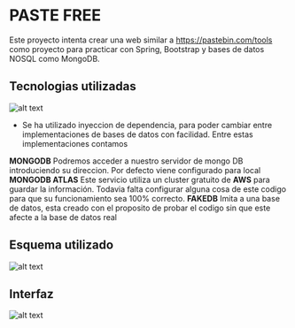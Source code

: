 # PASTE FREE

Este proyecto intenta crear una web similar a https://pastebin.com/tools como proyecto para practicar con Spring, Bootstrap y bases de datos NOSQL como MongoDB.

## **Tecnologias utilizadas**

![alt text](https://i.imgur.com/9BGJukV.png)

- Se ha utilizado inyeccion de dependencia, para poder cambiar entre implementaciones de bases de datos con facilidad. Entre estas implementaciones contamos

**MONGODB** Podremos acceder a nuestro servidor de mongo DB introduciendo su direccion. Por defecto viene configurado para local
**MONGODB ATLAS** Este servicio utiliza un cluster gratuito de **AWS** para guardar la información. Todavia falta configurar alguna cosa de este codigo para que su funcionamiento sea 100% correcto.
**FAKEDB** Imita a una base de datos, esta creado con el proposito de probar el codigo sin que este afecte a la base de datos real

## **Esquema utilizado**


![alt text](https://i.imgur.com/aaUIStd.png)

## **Interfaz**

![alt text](https://i.imgur.com/nKSNOdB.png)
